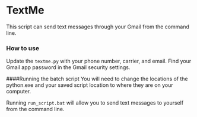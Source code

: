 # TextMe

This script can send text messages through your Gmail from the command line.


### How to use

Update the `textme.py` with your phone number, carrier, and email. Find your Gmail app password in the Gmail security settings.

####Running the batch script
You will need to change the locations of the python.exe and your saved script location to where they are on your computer.

Running `run_script.bat` will allow you to send text messages to yourself from the command line.

